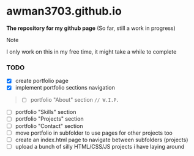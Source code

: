 # awman3703.github.io
**The repository for my github page**
(So far, still a work in progress)
> [!NOTE]
> I only work on this in my free time, it might take a while to complete

### TODO
- [x] create portfolio page
- [x] implement portfolio sections navigation
>- [ ] portfolio "About" section `// W.I.P.`
- [ ] portfolio "Skills" section
- [ ] portfolio "Projects" section
- [ ] portfolio "Contact" section
- [ ] move portfolio in subfolder to use pages for other projects too
- [ ] create an index.html page to navigate between subfolders (projects)
- [ ] upload a bunch of silly HTML/CSS/JS projects i have laying around
